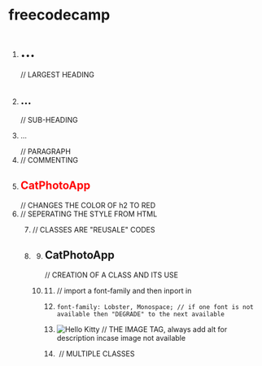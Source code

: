 # freecodecamp
1. <h1> ... </h1> // LARGEST HEADING

2. <h2> ... </h2> // SUB-HEADING

3. <p>  ... </p>  // PARAGRAPH

4. <!--      -->  // COMMENTING

5. <h2 style="color:red">CatPhotoApp</h2> // CHANGES THE COLOR OF h2 TO RED

6. <style>  
  h2{
    color : blue;
  }       
</style>       // SEPERATING THE STYLE FROM HTML

7. // CLASSES ARE "REUSALE" CODES 

8. <style>
  .red-text
  {
    color:red;
  }
</style>

9. <h2 class="red-text">CatPhotoApp</h2>   // CREATION OF A CLASS AND ITS USE

10. <style>
  p
  {
  font-size: 16px   // change the font size of paragraph
  font-family: Monospace // specify the font family
  }
 </style>
 
11. <link href="https://fonts.googleapis.com/css?family=Lobster" rel="stylesheet" type="text/css"> // import a font-family and then inport in <style> ... </style>

12.     font-family: Lobster, Monospace; // if one font is not available then "DEGRADE" to the next available

13. <img src= "https://bit.ly/fcc-relaxing-cat" 
     alt= "Hello Kitty"> // THE IMAGE TAG, always add alt for description incase image not available
     
14. <img class="class1 class2"> // MULTIPLE CLASSES





